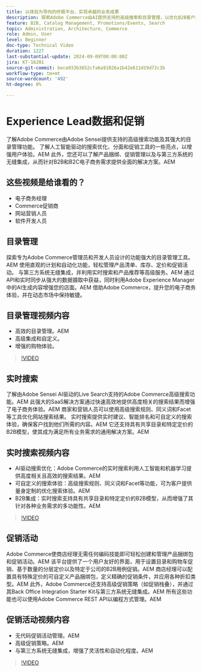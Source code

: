 ```yaml
---
title: 以体验为导向的终极平台，实现卓越的业务成果
description: 探索Adobe Commerce由AI提供支持的高级搜索和目录管理，以优化B2B客户和B2C客户的电子商务体验。
feature: B2B, Catalog Management, Promotions/Events, Search
topic: Administration, Architecture, Commerce
role: Admin, User
level: Beginner
doc-type: Technical Video
duration: 1227
last-substantial-update: 2024-09-09T00:00:00Z
jira: KT-16201
source-git-commit: bece033b3652cfa6a91026a1b42e611d19d72c3b
workflow-type: tm+mt
source-wordcount: '492'
ht-degree: 0%

---
```



# Experience Lead数据和促销  

了解Adobe Commerce由Adobe Sensei提供支持的高级搜索功能及其强大的目录管理功能。 了解人工智能驱动的搜索优化、分面和促销工具的一些亮点，以增强用户体验。&#x200B;AEM 此外，您还可以了解产品捆绑、促销管理以及与第三方系统的无缝集成，从而针对B2B和B2C电子商务需求提供全面的解决方案。&#x200B;AEM  

## 这些视频是给谁看的？

- 电子商务经理
- Commerce促销商
- 网站营销人员
- 软件开发人员

## 目录管理

探索专为Adobe Commerce管理员和开发人员设计的功能强大的目录管理工具。&#x200B;AEM 使用直观的计划和自动化功能，轻松管理产品清单、库存、定价和促销活动。 与第三方系统无缝集成，并利用实时搜索和产品推荐等高级服务。&#x200B;AEM 通过API和实时同步从强大的数据摄取中获益，同时利用Adobe Experience Manager中的AI生成内容增强您的店面。&#x200B;AEM 借助Adobe Commerce，提升您的电子商务体验，并在动态市场中保持敏捷。  

## 目录管理视频内容

- 高效的目录管理。&#x200B;AEM
- 高级集成和自定义。
- 增强的购物体验。&#x200B;&#x200B;

>[!VIDEO](https://video.tv.adobe.com/v/3434039?learn=on)

## 实时搜索

了解由Adobe Sensei AI驱动的Live Search支持的Adobe Commerce高级搜索功能。&#x200B;AEM 此强大的SaaS解决方案通过快速高效地提供高度相关的搜索结果而增强了电子商务体验。&#x200B;AEM 商家和营销人员可以使用高级搜索规则、同义词和Facet等工具优化网站搜索结果。 实时搜索提供实时建议、智能排名和可自定义的搜索体验，确保客户找到他们所需的内容。&#x200B;AEM 它还支持具有共享目录和特定定价的B2B模型，使其成为满足所有业务需求的通用解决方案。&#x200B;AEM  

## 实时搜索视频内容

- AI驱动搜索优化：Adobe Commerce的实时搜索利用人工智能和机器学习提供高度相关且高效的搜索结果。&#x200B;AEM
- 可自定义的搜索体验：高级搜索规则、同义词和Facet等功能，可为客户提供量身定制的优化搜索体验。&#x200B;AEM
- B2B集成：实时搜索支持具有共享目录和特定定价的B2B模型，从而增强了其针对各种业务需求的多功能性。&#x200B;AEM

>[!VIDEO](https://video.tv.adobe.com/v/3434040?learn=on)

## 促销活动  

Adobe Commerce使商店经理无需任何编码技能即可轻松创建和管理产品捆绑包和促销活动。&#x200B;AEM 该平台提供了一个用户友好的界面，用于设置目录和购物车促销、基于数量的分层定价以及特定于公司的B2B用例促销。&#x200B;AEM 商店经理可以配置具有特殊定价的可自定义产品捆绑包，定义精确的促销条件，并应用各种折扣类型。&#x200B;AEM 此外，Adobe Commerce还支持高级促销策略（如促销栈叠），并通过其Back Office Integration Starter Kit与第三方系统无缝集成。&#x200B;AEM 所有这些功能也可以使用Adobe Commerce REST API以编程方式管理。&#x200B;AEM

## 促销活动视频内容

- 无代码促销活动管理。&#x200B;AEM
- 高级促销策略。&#x200B;AEM
- 与第三方系统无缝集成，增强了灵活性和自动化程度。&#x200B;AEM

>[!VIDEO](https://video.tv.adobe.com/v/3434041?learn=on)